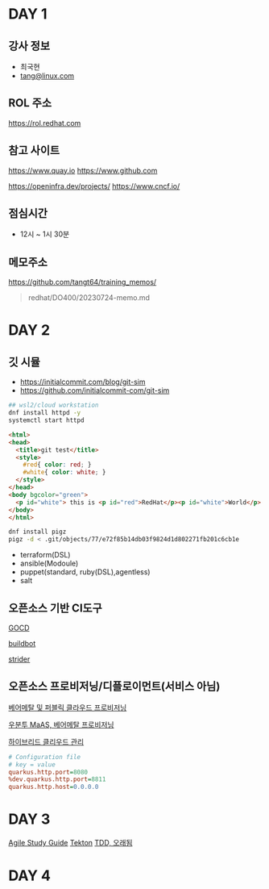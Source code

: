 # DAY 1

강사 정보
---
- 최국현
- tang@linux.com

ROL 주소
---
https://rol.redhat.com

참고 사이트
---
https://www.quay.io
https://www.github.com

https://openinfra.dev/projects/
https://www.cncf.io/

점심시간
---
- 12시 ~ 1시 30분

메모주소
---
https://github.com/tangt64/training_memos/
>redhat/DO400/20230724-memo.md

# DAY 2
깃 시뮬
---
- https://initialcommit.com/blog/git-sim
- https://github.com/initialcommit-com/git-sim

```bash
## wsl2/cloud workstation
dnf install httpd -y
systemctl start httpd
```

```html
<html>
<head>
  <title>git test</title>
  <style>
    #red{ color: red; }
    #white{ color: white; }
  </style>
</head>
<body bgcolor="green">
  <p id="white"> this is <p id="red">RedHat</p><p id="white">World</p>
</body>
</html>   
```


```bash
dnf install pigz
pigz -d < .git/objects/77/e72f85b14db03f9824d1d802271fb201c6cb1e

```

- terraform(DSL)
- ansible(Modoule)
- puppet(standard, ruby(DSL),agentless)
- salt

## 오픈소스 기반 CI도구

[GOCD](https://www.gocd.org/)

[buildbot](https://buildbot.net/)

[strider](https://github.com/Strider-CD/strider)

## 오픈소스 프로비저닝/디플로이먼트(서비스 아님)


[베어메탈 및 퍼블릭 클라우드 프로비저닝](https://www.theforeman.org)

[우분투 MaAS, 베어메탈 프로비저닝](https://maas.io/)

[하이브리드 클리우드 관리](https://www.manageiq.org/)


```ini
# Configuration file
# key = value
quarkus.http.port=8080
%dev.quarkus.http.port=8811
quarkus.http.host=0.0.0.0  
```
# DAY 3

[Agile Study Guide](https://drive.google.com/file/d/1_qWGpdqBJqC_3lVCtHNyEL0nyT_e0106/view?usp=drive_link)
[Tekton](https://drive.google.com/file/d/1MjY1VwSAJLoRWG1odbm_iVBDFDxKAfK_/view?usp=drive_link)
[TDD, 오래됨](https://drive.google.com/file/d/1GajKr0rllLuXO5bkQSkFVw3eF8aOjzE6/view?usp=drive_link)

# DAY 4
